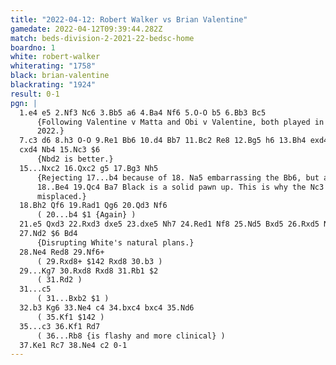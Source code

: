 ```yaml
---
title: "2022-04-12: Robert Walker vs Brian Valentine"
gamedate: 2022-04-12T09:39:44.282Z
match: beds-division-2-2021-22-bedsc-home
boardno: 1
white: robert-walker
whiterating: "1758"
black: brian-valentine
blackrating: "1924"
result: 0-1
pgn: |
  1.e4 e5 2.Nf3 Nc6 3.Bb5 a6 4.Ba4 Nf6 5.O-O b5 6.Bb3 Bc5 
      {Following Valentine v Matta and Obi v Valentine, both played in April
      2022.}
  7.c3 d6 8.h3 O-O 9.Re1 Bb6 10.d4 Bb7 11.Bc2 Re8 12.Bg5 h6 13.Bh4 exd4 14.
  cxd4 Nb4 15.Nc3 $6 
      {Nbd2 is better.}
  15...Nxc2 16.Qxc2 g5 17.Bg3 Nh5 
      {Rejecting 17...b4 because of 18. Na5 embarrassing the Bb6, but after 
      18..Be4 19.Qc4 Ba7 Black is a solid pawn up. This is why the Nc3 is 
      misplaced.}
  18.Bh2 Qf6 19.Rad1 Qg6 20.Qd3 Nf6 
      ( 20...b4 $1 {Again} )
  21.e5 Qxd3 22.Rxd3 dxe5 23.dxe5 Nh7 24.Red1 Nf8 25.Nd5 Bxd5 26.Rxd5 Ne6 
  27.Nd2 $6 Bd4 
      {Disrupting White's natural plans.}
  28.Ne4 Red8 29.Nf6+ 
      ( 29.Rxd8+ $142 Rxd8 30.b3 )
  29...Kg7 30.Rxd8 Rxd8 31.Rb1 $2 
      ( 31.Rd2 )
  31...c5 
      ( 31...Bxb2 $1 )
  32.b3 Kg6 33.Ne4 c4 34.bxc4 bxc4 35.Nd6 
      ( 35.Kf1 $142 )
  35...c3 36.Kf1 Rd7 
      ( 36...Rb8 {is flashy and more clinical} )
  37.Ke1 Rc7 38.Ne4 c2 0-1
---
```

